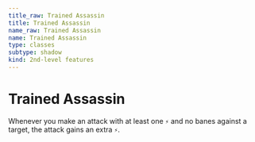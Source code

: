```yaml
---
title_raw: Trained Assassin
title: Trained Assassin
name_raw: Trained Assassin
name: Trained Assassin
type: classes
subtype: shadow
kind: 2nd-level features
---
```


# Trained Assassin

Whenever you make an attack with at least one `⚡` and no banes against a target, the attack gains an extra `⚡`.
